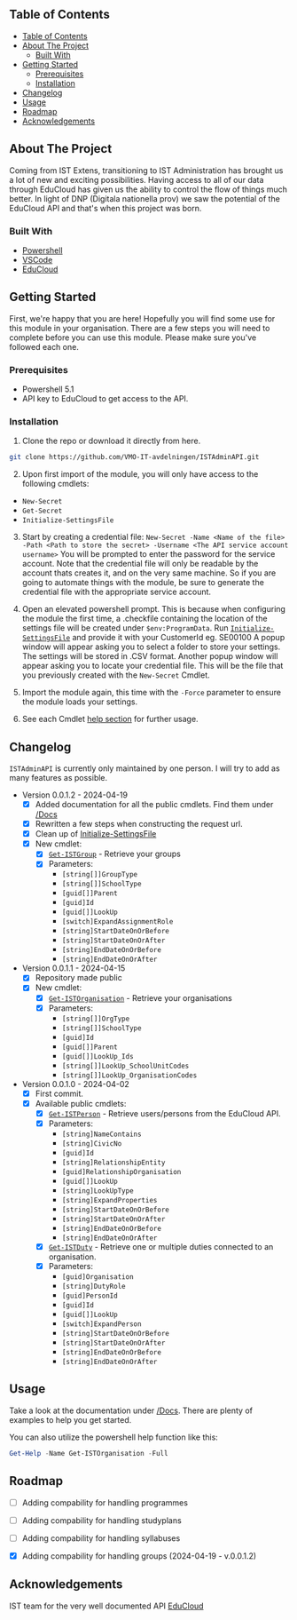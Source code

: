 <!-- TABLE OF CONTENTS -->
## Table of Contents

- [Table of Contents](#table-of-contents)
- [About The Project](#about-the-project)
  - [Built With](#built-with)
- [Getting Started](#getting-started)
  - [Prerequisites](#prerequisites)
  - [Installation](#installation)
- [Changelog](#changelog)
- [Usage](#usage)
- [Roadmap](#roadmap)
- [Acknowledgements](#acknowledgements)



<!-- ABOUT THE PROJECT -->
## About The Project
Coming from IST Extens, transitioning to IST Administration has brought us a lot of new and exciting possibilities.
Having access to all of our data through EduCloud has given us the ability to control the flow of things much better.
In light of DNP (Digitala nationella prov) we saw the potential of the EduCloud API and that's when this project was born.


### Built With

* [Powershell](https://docs.microsoft.com/en-us/powershell/)
* [VSCode](https://code.visualstudio.com/)
* [EduCloud](https://api.ist.com/ss12000v2-api/)


<!-- GETTING STARTED -->
## Getting Started

First, we're happy that you are here! Hopefully you will find some use for this module in your organisation.
There are a few steps you will need to complete before you can use this module.
Please make sure you've followed each one.

### Prerequisites

* Powershell 5.1
* API key to EduCloud to get access to the API.

### Installation

1. Clone the repo or download it directly from here.
```sh
git clone https://github.com/VMO-IT-avdelningen/ISTAdminAPI.git
```
2. Upon first import of the module, you will only have access to the following cmdlets:
- `New-Secret`
- `Get-Secret`
- `Initialize-SettingsFile`

3. Start by creating a credential file: 
`New-Secret -Name <Name of the file> -Path <Path to store the secret> -Username <The API service account username>`
You will be prompted to enter the password for the service account.
Note that the credential file will only be readable by the account thats creates it, and on the very same machine. So if you are going to automate things with the module, be sure to generate the credential file with the appropriate service account.

4. Open an elevated powershell prompt. This is because when configuring the module the first time, a .checkfile containing the location of the settings file will be created under `$env:ProgramData`.
Run [`Initialize-SettingsFile`](/Docs/Initialize-SettingsFile.md) and provide it with your CustomerId eg. SE00100
A popup window will appear asking you to select a folder to store your settings. The settings will be stored in .CSV format.
Another popup window will appear asking you to locate your credential file. This will be the file that you previously created with the `New-Secret` Cmdlet.

5. Import the module again, this time with the `-Force` parameter to ensure the module loads your settings.

6. See each Cmdlet [help section](/Docs/) for further usage.

## Changelog

`ISTAdminAPI` is currently only maintained by one person. I will try to add as many features as possible.
- Version 0.0.1.2 - 2024-04-19
  - [x] Added documentation for all the public cmdlets. Find them under [/Docs](/Docs/)
  - [x] Rewritten a few steps when constructing the request url.
  - [x] Clean up of [Initialize-SettingsFile](/Docs/Initialize-SettingsFile.md)
  - [x] New cmdlet:
    - [x] [`Get-ISTGroup`](/Docs/Get-ISTGroup.md) - Retrieve your groups
    - [x] Parameters:
      - `[string[]]GroupType`
      - `[string[]]SchoolType`
      - `[guid[]]Parent`
      - `[guid]Id`
      - `[guid[]]LookUp`
      - `[switch]ExpandAssignmentRole`
      - `[string]StartDateOnOrBefore`
      - `[string]StartDateOnOrAfter`
      - `[string]EndDateOnOrBefore`
      - `[string]EndDateOnOrAfter`
- Version 0.0.1.1 - 2024-04-15
  - [x] Repository made public
  - [x] New cmdlet:
    - [x] [`Get-ISTOrganisation`](/Docs/Get-ISTOrganisation.md) - Retrieve your organisations
    - [x] Parameters:
      - `[string[]]OrgType`
      - `[string[]]SchoolType`
      - `[guid]Id`
      - `[guid[]]Parent`
      - `[guid[]]LookUp_Ids`
      - `[string[]]LookUp_SchoolUnitCodes`
      - `[string[]]LookUp_OrganisationCodes`
- Version 0.0.1.0 - 2024-04-02
  - [x] First commit.
  - [x] Available public cmdlets:
    - [x] [`Get-ISTPerson`](/Docs/Get-ISTPerson.md) - Retrieve users/persons from the EduCloud API.
    - [x] Parameters: 
      - `[string]NameContains`
      - `[string]CivicNo`
      - `[guid]Id`
      - `[string]RelationshipEntity`
      - `[guid]RelationshipOrganisation`
      - `[guid[]]LookUp`
      - `[string]LookUpType`
      - `[string]ExpandProperties`
      - `[string]StartDateOnOrBefore`
      - `[string]StartDateOnOrAfter`
      - `[string]EndDateOnOrBefore`
      - `[string]EndDateOnOrAfter`
    - [x] [`Get-ISTDuty`](/Docs/Get-ISTDuty.md) - Retrieve one or multiple duties connected to an organisation.
    - [x] Parameters: 
      - `[guid]Organisation`
      - `[string]DutyRole`
      - `[guid]PersonId`
      - `[guid]Id`
      - `[guid[]]LookUp`
      - `[switch]ExpandPerson`
      - `[string]StartDateOnOrBefore`
      - `[string]StartDateOnOrAfter`
      - `[string]EndDateOnOrBefore`
      - `[string]EndDateOnOrAfter`
<!-- USAGE EXAMPLES -->
## Usage
Take a look at the documentation under [/Docs](/Docs/). There are plenty of examples to help you get started.

You can also utilize the powershell help function like this: 
```powershell
Get-Help -Name Get-ISTOrganisation -Full
```

<!-- ROADMAP -->
## Roadmap

 - [ ] Adding compability for handling programmes
 - [ ] Adding compability for handling studyplans
 - [ ] Adding compability for handling syllabuses
 - [x] Adding compability for handling groups (2024-04-19 - v.0.0.1.2)


<!-- ACKNOWLEDGEMENTS -->
## Acknowledgements
IST team for the very well documented API [EduCloud](https://api.ist.com/ss12000v2-api/)